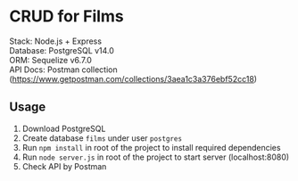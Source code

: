# CRUD for Films

Stack: Node.js + Express <br>
Database: PostgreSQL v14.0 <br>
ORM: Sequelize v6.7.0 <br>
API Docs: Postman collection (https://www.getpostman.com/collections/3aea1c3a376ebf52cc18)

## Usage

1. Download PostgreSQL
2. Create database `films` under user `postgres`
3. Run `npm install` in root of the project to install required dependencies
4. Run `node server.js` in root of the project to start server (localhost:8080)
5. Check API by Postman
